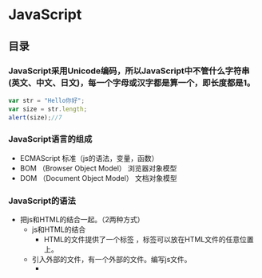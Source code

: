 # JavaScript
## 目录
### JavaScript采用Unicode编码，所以JavaScript中不管什么字符串(英文、中文、日文)，每一个字母或汉字都是算一个，即长度都是1。
```JavaScript
var str = "Hello你好";
var size = str.length;
alert(size);//7
```
### JavaScript语言的组成
- ECMAScript	标准（js的语法，变量，函数）
- BOM			（Browser Object Model）	浏览器对象模型
- DOM			（Document Object Model）	文档对象模型
### JavaScript的语法
- 把js和HTML的结合一起。（2两种方式）
    - js和HTML的结合
         - HTML的文件提供了一个标签	<script type="text/javascript">js的代码</script>，标签可以放在HTML文件的任意位置上。
    - 引入外部的文件，有一个外部的文件。编写js文件。
        - <script src="引入js文件（相对路径）" >
        - 如果script通过src的属性引入了外部的文件，里面的js代码就不会执行了。
- 关键字
    - var	声明变量
- 标识符
    - 和Java一样
- 注释
    - 和Java一样
- 变量
    - 声明变量，只使用一个关键字	var num = 12;  var str = "abc";
- 5种基本数据类型
    - String     字符串类型
        - js中双引号和单引号都代表的是字符串
    - Number
        - 不区分整数和小数
    - Boolean     布尔类型
    - Null      空，给引用赋值的
    - Undefined    未定义(声明变量，没有赋值)
- js的运算符
    - 算数运算符
        - 0或者null是false，非0或者非null是true
    - 赋值运算符
        - 和Java一样
    - 比较运算符
        - ==	比较值是否相同
        - ===	比较值和类型是否相同
    - 逻辑运算符
        - 和Java一样
    - 三元运算符
        - 条件?值1:值2
- js的数组
    - Java中`String [] str = {};`
    - js中声明数组
        - var arr = [12,34,55];
        - var arr = new Array(5);		声明数组，长度是5
        - var arr = new Array(2,3,4);	声明数组，元素是2 3 4
    - 数组的属性
        - 长度：length
        - 数组的长度是可变的。
### js的方法
- Java中
```java
public String 方法名称(参数列表(int num,String str)){
			方法体;
			return null;
}
```
- js中，通过关键字function声明方法
```JavaScript 
function 方法名称(参数列表 (num,str)){
			方法体;
     		return;
}
```
- 参数列表：不能使用var关键字
- 返回值：可写可不写的，如果有写返回值，如果没有，返回值可以省略不写。
- 调用函数
```JavaScript
function 函数名称(参数列表不能使用var关键字){
		函数体;
		return;	返回值没有可以不写
}
					
function getSum(){
		return 100;
}
					
var sum = getSum;    //将getSum的引用给了sum，此时也可用sum来调用函数
		sum();
```
### js的动态函数和匿名函数
- 动态函数，js提供了内置对象Function
```JavaScript
var param1 = "x,y";
var param2 = "var sum;sum=x+y;return sum;";
var param3 = "var sum;sum=x*y;return sum;";
		
var add = new Function(param1,param3);
var sum = add(4,5);     //传入参数4,5   x=4，y=5
alert(sum);     //输出20
```
- 匿名函数，没有名称的函数
```JavaScript
var getSum = function (){
	 	return 100;
};
alert(getSum());
```
### js的全局变量和局部变量
- 全局变量：在<script>标签内部定义的变量，全局变量。
- 局部变量：在函数的内部定义的变量，局部变量。
```JavaScript
<script type="text/javascript">
		var j = 5;	// 全局变量
		
		for(var i=0;i<3;i++){
			document.write(i+"<br />");
		}
		
		document.write("i == "+ i+"<br/>");
		
		function add(y){
			y = 5; // 局部变量
		}
		// document.write(y);
		
		
		var x = 4;	// 全局变量
		function show(x){ //这个x是局部变量，传入4
			x = 8;       //使用的是局部变量的x，全局变量的值没有变
		}
		show(x);
		alert("x = "+x);		// 输出x=4
</script>
```
### JavaScript的对象和API
#### String对象
- 声明
    - var str = "abc";
    - var str = new String("abc");
        - 属性：length：字符串的长度	
        - 方法：
        - 和HTML相关的方法（书写没有提示的）
        - bold()			使用粗体显示显示字符串
        - fontcolor(color)		参数是必须的，设置字体的颜色
        - fontsize(size)		设置字体的大小（1-7）
        - italics()				斜体
        - link(url)				设置链接
        - sub()					下标
        - sup()					上标
    - 和java中String对象类似的
        - charAt(index)				返回指定位置的字符
        - indexOf(str,fromIndex)	检索字符串，没有返回-1
        - lastIndexOf(str,fromIndex)	从后向前检索字符串
        - replace(要替换的字符串,替换成啥)		
        - substring(start,stop)				截取字符串
        - substr(start,length)				截取字符串，从哪开始，截取多长
			
    - 定义一个方法：可以去掉字符串两边的空格。[代码](https://github.com/wangwren/javascript/blob/master/js%E5%AD%97%E7%AC%A6%E4%B8%B2%E5%AF%B9%E8%B1%A1.html)	
- String 对象
    - 声明
        - var str = "abc";
        - var str = new String("abc");
    - 属性：length：字符串的长度	
    - 方法：
        - 和HTML相关的方法（书写没有提示的）
        - bold()			使用粗体显示显示字符串
        - fontcolor(color)		参数是必须的，设置字体的颜色
        - fontsize(size)		设置字体的大小（1-7）
        - italics()				斜体
        - link(url)				设置链接
        - sub()					下标
        - sup()					上标
    - 和java中String对象类似的
        - charAt(index)				返回指定位置的字符
        - indexOf(str,fromIndex)	检索字符串，没有返回-1
        - lastIndexOf(str,fromIndex)	从后向前检索字符串
        - replace(要替换的字符串,替换成啥)		
        - substring(start,stop)				截取字符串
        - substr(start,length)				截取字符串，从哪开始，截取多长
- Array对象
    - 声明数组
        - var arr = [12,33]
        - var arr = new Array(4,4);
    - 属性:length:长度
    - 方法:
        - concat(元素或数组)，拼接数组，返回新的数组
        - join(s)  通过s标识，相当java中的split，用指定符号分隔。返回字符串
        - pop()    删除末尾的元素，返回最后一个元素
        - push()   向末尾添加元素，返回新数组的长度
        - sort()     排序的方法
- Date日期对象
    - var date = new Date();    当前的日期
    - toLocaleString()     转换本地的日期格式
    - toLocalDateString()    只包含日期
    - toLocalTimeString()    只包含时间
    - getDate()    返回一个月中的某一天(1-31)
    - getDay()     返回一周中的某一天(0-6)   0代表礼拜天
    - getMonth()   返回月份(0-11)  0代表一月
    - getFullYear()     返回年份
    - getTime()     返回毫秒数
    - setTime()     通过毫秒数获取日期
    - parse(str)    解析字符串，返回毫秒数
        - Date.parse(str);
        - str: 2014-11-14  解析不了
            - 11/14/2014可以解析
            - 2014,11,14  可以解析
- Math和数字相关的对象
    - Math对象的静态方法
    - ceil(x)   上舍入，返回比x大的最小整数
    - floor(x)   下舍入，返回比x小的最大整数
    - round(x)   四舍五入
    - random()   0-1的随机数，带有小数，如果想取整，可以使用floor(Math.random()),向下取整来实现
- RegExp对象
    - 正则表达式对象
    - 应用:编写注册的表单，对表单输入的内容进行校验
        - var reg = new RegExp("表达式");   开发中不经常使用
        - var reg = /表达式/   开发中经常使用
        - var reg = /^表达式$/   开发中经常使用
            - reg.exec(string)   不经常使用，如果匹配，返回匹配结果
            - reg.test(string)   经常使用，如果匹配，返回是true，如果不匹配，返回是false
- 全局函数
    - 使用全局函数，不需要任何的对象。
    - 全局函数可以直接拿过来使用。
    - global帮着管理全局函数。
    - eval()		可以解析字符串，执行字符串中间的js代码
    - isNaN()		判断是否是非数字值
    - parseInt()	解析字符串，返回整数
    - encodeURI()	进行编码
    - decodeURI()	解析解码
### BOM浏览器对象模型
- (Brower Object Model)
- Window  窗口对象
    - alert()		弹出提示框
    - confirm("参数")		询问框
        - 提供俩按钮，确定和取消
        - 如果点击是确定，返回true，如果点击取消，返回false
    - moveBy()			移动浏览器
    - setInterval("函数",毫秒值)		定时相关的
        - 每隔毫秒值执行一次函数
        - 返回唯一的id值
    - setTimeout("函数",毫秒值)
        - 到了毫秒值后执行一次函数
        - 返回唯一的id值
    - 清除定时
        - clearInterval(id的值)
        - clearTimeout()
    - close()	关闭浏览器的窗口
    - open("url","name","窗口特征")	打开浏览器窗口
    - 属性
        - opener 返回对创建此窗口的窗口的引用。
        - win  open()	弹出baidu的窗口
            - 在baidu窗口中  baidu.opener	得到了win的引用。
- Navigator   和浏览器版本相关的对象
    - userAgent    获取浏览器的相关的信息
    - window.navigator.userAgent    window可以省略不写
- Screen    和屏幕相关的对象
- History    和浏览器历史相关
    - back()   返回上一个页面
    - forward()   去下一个页面
    - go()
        - 传参数，go(1)  等于forward；go(-1)  等于back();
        - go(0) 表示刷新
- Location   和浏览器地址相关的对象
    - href  获取和设置浏览器的路径
- 事件
    - onclick  点击事件
- Document   文档对象
    - document.getElementById("nameId");
### DOM文档对象模型
- Document Object Model
- 文档:标记型文档(HTML/XML)
- 对象:封装属性和行为(方法)
- 模型:共性特征的体现
- DOM解析HTML
    - 通过DOM的方法，把HTML全部（元素（标签）、文本、属性）都封装成了对象。
    - DOM想要操作标记型文档先解析。（解析器）
    - DOM解析HTML（浏览器就可以解析HTML）
- DOM的三个级别：
    1. 将HTML文档封装成对象。
    2. 在1的基础上添加新的功能，例如:对于事件和CSS样式的支持。
    3. 支持xml1.0的一些新特性。
- DHTML不是一种编程语言。
    - html		：封装数据。	<span>展示给用户的数据</span>
    - css		：设置样式（显示效果
    - dom		：操作HTML（解析HTML）
    - js		：提供逻辑（判断语句，循环语句）
- Document：代表整个文档。
    - getElementById("id的值");			通过元素的id的属性获取元素（标签）对象。
    - getElementsByName("name属性值");		通过名称获取元素对象的集合（返回数组）
    - getElementsByTagName("标签名称");	通过标签名称获取元素对象的集合（返回数组）
    - write("文本的内容（html的标签）")		把文本内容写到浏览器上。
    - createElement("元素名称");		创建元素对象
    - createTextNode("文本内容")		创建文本对象
    - appendChild("子节点")				添加子节点
![](./_image/2018-03-13-20-26-26.png)  
**按照上面的写，没括号就是没括号**    
- Element对象
    - 获取元素对象
        - getAttribute("属性名称");	      获取属性的值
        - setAttribute("属性名称","属性的值");	设置或者修改属性的值
        - removeAttribute("属性名称");		删除属性
    - 获取元素下的所有子节点
        - ul.getElementsByTagName();   需要先获取到子节点的父节点
- Node节点对象
    - nodeName		：节点名称
    - nodeType		：节点类型
    - nodeValue		：节点的值
    - parentNode	获取父节点（返回永远是一个元素节点）


|IE6-8|IE9-11  Chrome  FireFox|
|--------------|--------------|
|firstChild 获取第一个节点|firstElementChild获取第一个节点|
|lastChild最后一个节点|lastElementChild 最后一个节点|
|nextSibling 下一同级节点|nextElementSibling下一同级节点|
|previousSibling 上一同级节点|previousElementSibling?上一同级节点|

```html
<ul>
				<li>北京</li>
			</ul>	
			
			* 如果通过ul获取北京的子节点，使用是	ul.firstElementChild;	获取北京的子节点（IE9-11 Chrome FireFox）
				* 但是如果IE6-8，需要使用firstChild;	
				
			<span id="spanId">
				文本内容
			</span>	
			
			* 使用span的标签获取span中间的文本内容（也是对象）,需要使用firstChild;（不管是什么浏览器）
```
- 方法
    - hasChildNodes()		检查是否包含子节点
     - hasAttributes()		检查是否包含属性
    - appendChild(node)			父节点调用，在末尾添加子节点
    - insertBefore(new,old)		父节点调用，在指定节点之前添加子节点
    - replaceChild(new,old)		父节点调用，替换节点
    - removeChild(node)			父节点调用,删除节点
    - cloneNode(boolean)		不是父节点调用,复制节点
            - boolean：如果是true，复制子节点。如果是false，不复制子节点，默认是false。
- innerHTML	：获取和设置文本内容。
    - innerHTML属性：
        - 获取文本内容:`uname.innerHTML`
        - 设置文本内容:`uname.innerHTML=""`
        - 参见案例:[innerHTML对象](https://github.com/wangwren/javascript/blob/master/innerHTML.html)
- 事件
    - 鼠标移动的事件
        - onmousemove
        - onmouseout
        - onmouseover
    - 鼠标点击事件
        - onclick			单击
        - ondblclick		双击
    - 加载和卸载
        - onload		加载
        - onunload		卸载
    - 获取焦点和失去焦点
        - onfocus		获取焦点
        - onblur		失去焦点
    - 键盘
        - onkeyup		按下抬起时触发
    - 改变事件
        - onchange
    - 控制表单的提交
        - onsubmit   需要把onsubmit作用在表单上`<form onsubmit="">`
        - 值的写法:  `onsubmit="return run()"`
        - run()必须有返回值，必须返回true或false。返回false表单不能提交，如果没有返回值，默认是表单提交。
        - run()中写表单的校验。
        - 可以通过js提交表单。
```JavaScript
// 通过id获取form
		// var form = document.getElementById("formId");
		// 通过form的name的属性获取表单
		var form = document.form1;
		//var name = document.form1.username.value;
		//alert(name);
		
		// 设置提交的路径
		form.action = "success.html";
		form.method = "get";
		// 提交表单
		form.submit();
```
### AJAX
- AJAX【Asynchronous异步的JS和XML】
- 什么是AJAX
    - 客户端（特指PC浏览器）与服务器，可以在**不必刷新整个浏览器**的情况下，与服务器进行异步通讯的技术。即，AJAX是一个**局部刷新**的**异步**通讯技术。
    - AJAX不是全新的语言，是2005年Google公司推出的一种全新**编程模式**，不是新的编程语言。
- XMLHttpRequest(非IE浏览器)和ActiveXObject(IE浏览器)
    - 无需第三方jar包，现代中高版本浏览器中内置了这个异步通讯对象，只需通过JavaScript就可以创建。
    - 所有浏览器中都内置了异步对象，在默认情况下，该异步对象并没有创建出来。
```JavaScript
function createAJAX(){
	var ajax = null;
	try{
	   //IE5-11
		ajax = new ActiveXObject("microsoft.xmlhttp");
	}catch(e1){
    	//非IE
		ajax = new XMLHttpRequest();
	}
	return ajax;
}
```
- AJAX工作原理

![](./_image/02_AJAX工作原理.JPG)
- AJAX中的五种状态码

![](./_image/10_AJAX中的5种状态码.JPG)

- 开发步骤
    1. 创建AJAX异步对象，例如：createAJAX()
    2. 准备发送异步请求，例如：ajax.open(method,url)
    3. 如果是POST请求的话，一定要设置AJAX请求头，例如：ajax.setRequestHeader("content-type", "application/x-www-form-urlencoded");如果是GET请求的话，无需设置AJAX请求头。
    4. 真正发送请求体中的数据到服务器，例如：ajax.send(content)。如果是get请求，即传null；如果是post请求就传参数。
    5. AJAX不断的监听服务端响应的状态变化，例如：ajax.onreadystatechange，后面写一个无名处理函数。
    6. 在无名处理函数中，获取AJAX的数据后，按照DOM规则，用JS语言来操作Web页面。
- 应用
    - [无需刷新整个WEB页面显示服务器响应的当前时间](https://github.com/wangwren/javascript/blob/master/js-day01/WebRoot/ajaxTime.jsp)
    - [POST方式验证用户名是否存在](https://github.com/wangwren/javascript/blob/master/js-day01/WebRoot/register.jsp)
    - [基于XML的异步获取城市级联](https://github.com/wangwren/javascript/blob/master/js-day01/WebRoot/provinceCity.jsp)
- AJAX中的属性事件方法

![](./_image/11_复习ajax的事件_方法_属性.JPG)
### JSON
- JSON(Java Script Object Notation),是一种**轻量级**的**数据交换语言**，以文本字符串为基础，且易于让人阅读
- JSON采用完全独立于任何程序语言的文本格式，使JSON成为理想的数据交换语言
- XML就是一个**重量级**的数据交换语言
#### JSON的作用
- 简化创建自定义对象的方式
- JSON就是用JS语法来书写，所以必须放在<script>标签中，在用JS语法书写JSON时，最外面不要用""双引号
```JavaScript
var p = {
			id:1,
			name:"哈哈",
			tel:[
					{
						no:"135",
						type:"中移动"
					},
					{
						no:"133",
						type:"中联通"
					}
				],
			show:function(username){
				alert("你的姓名是:" + p.name+":"+username);
			},
			isSingle:false			
		};
```
- 属性名也可以打双引号("")，各个属性之间用逗号(,)隔开。
```JavaScript
var p = {'city':['北京','上海','广州','深圳']};
for(var i=0;i<p.city.length;i++){
	document.write(p.city[i]+"<br/>");
}
```
- 在AJAX中，作为数据载体之一。
    - **注意**:JS可以直接解析JSON格式的文本，前提是：该JSON必须采用JS格式书写的才行，如果JSON是采用Java格式写的，必须使用eval()函数转换后，方可被JS解析，该eval("")函数接收一个字符串格式的内容。
- [省份-城市-区域三级联动Struts2+json版](https://github.com/wangwren/javascript/tree/master/js-day02)
- 也可以使用第三方工具jar包，将JavaBean对象/List/Set/Map对象转成json，不仅仅依赖Struts2.
#### 特点
- 在客户端（特指PC浏览器），直接使用JavaScript语言解析JSON，无需第三方jar包
- 本质上，就是一个文本，只是该文本有特定的书写格式
- JSON与XML很相似，但是它更加轻巧，服务器只需**发送一个html普通字符串**，不用发送复杂的xml格式文档了
- JSON本质上，就是用JS语法写的特殊文本记号，用JS可以直接解析
#### 模拟jQuery库，体验使用第三方实用库的特点【图片隐藏与显示】
```JavaScript
<script type="text/javascript">
//定义一个Photo函数，看作是一个类
function Photo(){
	//属性
	var imgElement = document.images[0];
	//方法
	this.show = function(){
		imgElement.style.visibility = "visible";
	}
	this.hide = function(){
		imgElement.style.visibility = "hidden";
	}
}
//定义一个$()函数，用来定位标签
function $(str){
	//如果str变量是字符串类型
	if( typeof(str) == "string" ){
		//获取str变量中的第一个字符
		var init = str.substring(0,1);
		//如果第一个字符是#的话
		if("#" == init){
			//获取str变量中除第一个字符外的其它字符
			var other = str.substring(1,str.length);
			//通过ID定位节点
			var element = document.getElementById(other);
			//如果找到了节点
			if(element != null){
				//返回
				return element;
			}else{
				//返回
				return null;
			}
		}else{
			//继续判断
		}
	}else{
		alert("参数必须为string类型");
	}	
}
</script>
<script type="text/javascript">
		//创建一个Photo对象
		var p = new Photo();
		//定位隐藏按钮，同时添加单击事件
		$("#hide").onclick = function(){
			//调用Photo对象的方法
			p.hide();
		}
		//定位显示按钮，同时添加单击事件
		$("#show").onclick = function(){
			//调用Photo对象的方法
			p.show();
		}
</script>
```
### jQuery
John Resig在2006年1月发布的一款跨主流浏览器的JavaScript库，简化JavaScript对HTML操作
#### 使用jQuery
- 写少代码，做多事情
- 免费，开源且轻量级的js库，容量很小
    - 项目中，提倡引用min版的js库
- 兼容市面上主流浏览器，例如 IE，Firefox，Chrome
    - jQuery不是将所有JS全部封装，只是有选择的封装
- 能够处理HTML/JSP/XML、CSS、DOM、事件、实现动画效果，也能提供异步AJAX功能
- 文档手册很全，很详细
- 成熟的插件可供选择
- 提倡对主要的html标签提供一个id属性，但不是必须的
- 不用再在html里面通过<script>标签插入一大堆js来调用命令了
#### 开发步骤
```JavaScript
//var divElement = document.getElementById("divID");
var $div = $("#divID");
//var html = divElement.innerHTML;
var html = $div.html();
alert(html);
```
#### js对象和jQuery对象相互转换
- 什么是js对象及代码规则
    - 就是使用js-API，即Node接口中的API或是传统JS语法定义的对象，叫做js对象
- 什么是jQuery对象及代码规则
    - 就是使用jQuery-API，返回的对象就叫做jQuery对象
- **js对象转成jQuery对象**
    - 语法: $(js对象)---->jQuery对象
```JavaScript
var inputElement = document.getElementById("inputID");//js对象
//jQuery对象将js对象做了封装，js对象二边无引号 
var $input = $(inputElement);//jquery对象
var txt = $input.val();
alert(txt);
```
- **jQuery对象转成js对象**
    - 语法1：jQuery对象[下标，从0开始]
    - 语法2：jQuery对象.get(下标，从0开始)
```JavaScript
var $div = $("#divID");//jquery对象
var divElement = $div[0];//js对象(方式一)
//var divElement = $div.get(0);//js对象(方式二)
var txt = divElement.innerHTML;		  
alert(txt);
```
注意:**不同的对象只能调用对应的api方法，即jQuery对象不能调用js对象的api，反之亦然**  
```JavaScript
$div.innerHTML（错）//jQuery调js
divElement.html(错)  //js调jQuery
```
#### js对象和jQuery对象的区别
- js对象的三种基本定位方式
    - 通过ID属性：`document.getElementById()`
    - 通过NAME属性：`document.getElementsByName()`
    - 通过标签名：`document.getElementsByTagName()`
- jQuery对象的三种基本定位方式
    - 通过ID属性：$("#id属性值")
    - 通过标签名：$("标签名")
    - 通过CLASS属性：$(".样式名")
- js对象出错的显示
    - 没有合理的提示信息
- jQuery对象出错的显示
    - 有合理的提示信息，例如：undefined
#### jQuery九类选择器
目的:通过九类选择器，能定位web页面(HTML/JSP/XML)中的任何标签。  
- 基本选择器
- 层次选择器
- 增强基本选择器
- 内容选择器
- 可见性选择器
- 属性选择器
- 子元素选择器
- 表单选择器
- 表单对象属性选择器
- [找到一个jQuery在线文档](http://www.jq22.com/chm/jquery/index.html)
#### jQuery常用Method-API
目的:对web页面(HTML/JSP/XML)中的任何标签，属性，内容进行增删改查  
- DOM标准规则下的jQuery常用API，注意:以下方法均有jQuery对象调用
    - each():是jQuery中专用于迭代数组的方法，参数为一个处理函数，this表示当需要迭代的js对象，此时this还想调用jQuery方法时，需要将this转成jQuery对象，`$(this)`
    - append():追加到父元素之后
    - prepend():追加到父元素之前
    - after():追加到兄弟元素之后
    - before():追加到兄弟元素之前
    - attr(name):获取属性值
    - attr(name，value):给符合条件的标签添加key-value属性对
    - $("<div id='xxID'>HTML代码</div>"):创建元素，属性，文本
    - remove():删除自己及其后代节点
    - val():获取value属性的值
    - val(""):设置value属性值为“”空串，相当于清空，也可以赋值
    - text():获取HTML或XML标签之间的值
    - html():与text()类似，同样获取值，但是如果中间还包有标签，会连同标签一同获取，html()就是js中的innerHTML
    - text(""):设置HTML或XML标签之间的值为“”空串
    - html("")与text("")用法类型，但是可以添加标签
    - clone():只复制样式，不复制行为
    - clone(true):既复制样式，又复制行为
    - replaceWith():替代原来的节点
    - removeAttr():删除已存在的属性
    - addClass():增加已存在的样式
    - removeClass():删除已存在的样式
    - hasClass()：判断标签是否有指定的样式，true表示有样式，false表示无样式
    - toggleClass()：如果标签有样式就删除，否则增加样式
    - offset()：获取对象的left和top坐标
    - offset({top:100,left:200})：将对象直接定位到指定的left和top坐标
    - width()：获取对象的宽
    - width(300)：设置对象的宽
    - height()：获取对象的高
    - height(500)：设置对象的高
    - children()：只查询子节点，不含后代节点
    - next()：下一下兄弟节点
    - prev()：上一下兄弟节点
    - siblings()：上下兄弟节点
    - show()：显示对象
    - hide()：隐藏对象
    - fadeIn()：淡入显示对象
    - fadeOut()：淡出隐藏对象
    - slideUp()：向上滑动
    - slideDown()：向下滑动
    - slideToggle()：上下切换滑动，速度快点
	
	
	
	
	
	




